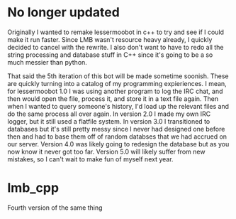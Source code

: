 # No longer updated
Originally I wanted to remake lessermoobot in c++ to try and see if I could make it run faster. Since LMB wasn't resource heavy already, I quickly decided to cancel with the rewrite. I also don't want to have to redo all the string processing and database stuff in C++ since it's going to be a so much messier than python. 

That said the 5th iteration of this bot will be made sometime soonish. These are quickly turning into a catalog of my programming expieriences. I mean, for lessermoobot 1.0 I was using another program to log the IRC chat, and then would open the file, process it, and store it in a text file again. Then when I wanted to query someone's history, I'd load up the relevant files and do the same process all over again. In version 2.0 I made my own IRC logger, but it still used a flatfile system. In version 3.0 I transitioned to databases but it's still pretty messy since I never had designed one before then and had to base them off of random databses that we had accrued on our server. Version 4.0 was likely going to redesign the database but as you now know it never got too far. Version 5.0 will likely suffer from new mistakes, so I can't wait to make fun of myself next year.



# lmb_cpp
Fourth version of the same thing
